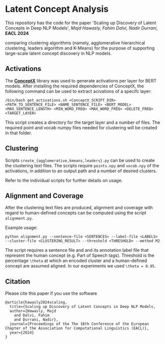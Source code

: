 # Latent Concept Analysis


This repository has the code for the paper 
'Scaling up Discovery of Latent Concepts in Deep NLP Models', *Majd Hawasly, Fahim Dalvi, Nadir Durrani*, **EACL 2024**

comparing clustering algorithms (namely, agglomerative hierarchical clustering, leaders algorithm and K-Means) for the purpose of supporting large-scale latent concept discovery in NLP models.



## Activations
The [**ConceptX**](https://github.com/hsajjad/ConceptX) library was used to generate activations per layer for BERT models. After installing the required dependencies of ConceptX, the following command can be used to extract acivations of a specifc layer:

```
/bin/bash get_activations.sh <ConceptX_SCRIPT_DIR> <PATH_TO_SENTENCE_FILE> <NAME_SENTENCE_FILE> <BERT_MODEL> <MAX_SENTENCE_LENGTH> <MIN_WORD_FREQ> <MAX_WORD_FREQ> <DELETE_FREQ> <TARGET_LAYER>
```

This script creates a directory for the target layer and a number of files. The required point and vocab numpy files needed for clustering will be created in that folder.


## Clustering

Scripts `create_{agglomerative,kmeans,leaders}.py` can be used to create the clustering text files.
The scripts require `points.npy` and `vocab.npy` of the activations, in addition to an output path and a number of desired clusters.

Refer to the individual scripts for further details on usage.



## Alignment and Coverage

After the clustering text files are produced, alignment and coverage with regard to human-defined concepts can be computed using the script `alignment.py`.

Example usage: 
```
python alignment.py --sentence-file <SENTENCES> --label-file <LABELS> --cluster-file <CLUSTERING_RESULT> --threshold <THRESHOLD> --method M2
```

The script requires a sentence file and and its annotation label file that represent the human concept (e.g. Part of Speech tags).
Threshold is the percentage `\theta` at which an encoded cluster and a human-defined concept are assumed aligned. In our experiments we used `\theta = 0.95`.

## Citation
Please cite this paper if you use the software
```
@article{hawasly2024scaling,
  title={Scaling up Discovery of Latent Concepts in Deep NLP Models,
  author={Hawasly, Majd
    and Dalvi, Fahim
    and Durrani, Nadir},
  journal={Proceedings of the The 18th Conference of the European Chapter of the Association for Computational Linguistics (EACL)},
  year={2024}
}
```
